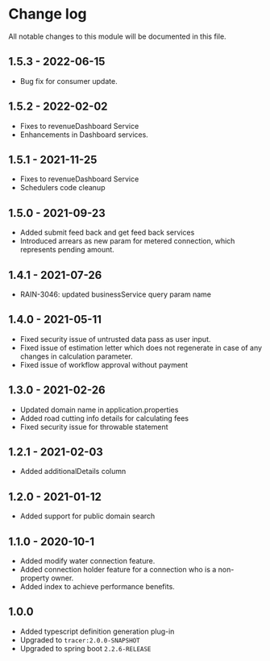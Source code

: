 # Change log
All notable changes to this module will be documented in this file.

## 1.5.3 - 2022-06-15

- Bug fix for consumer update.

## 1.5.2 - 2022-02-02

- Fixes to revenueDashboard Service
- Enhancements in Dashboard services.

## 1.5.1 - 2021-11-25

- Fixes to revenueDashboard Service
- Schedulers code cleanup

## 1.5.0 - 2021-09-23

- Added submit feed back and get feed back services
- Introduced arrears as new param for metered connection, which represents pending amount.

## 1.4.1 - 2021-07-26

- RAIN-3046: updated businessService query param name

## 1.4.0 - 2021-05-11

- Fixed security issue of untrusted data pass as user input.
- Fixed issue of estimation letter which does not regenerate in case of any changes in calculation parameter.
- Fixed issue of workflow approval without payment

## 1.3.0 - 2021-02-26
- Updated domain name in application.properties
- Added road cutting info details for calculating fees
- Fixed security issue for throwable statement

## 1.2.1 - 2021-02-03
- Added additionalDetails column

## 1.2.0 - 2021-01-12
- Added support for public domain search

## 1.1.0 - 2020-10-1
- Added modify water connection feature.
- Added connection holder feature for a connection who is a non-property owner.
- Added index to achieve performance benefits.

## 1.0.0
- Added typescript definition generation plug-in
- Upgraded to `tracer:2.0.0-SNAPSHOT`
- Upgraded to spring boot `2.2.6-RELEASE`
